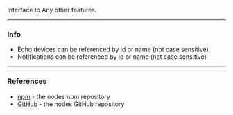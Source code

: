 Interface to Any other features.

---

### **Info**

- Echo devices can be referenced by id or name (not case sensitive)
- Notifications can be referenced by id or name (not case sensitive)

---

### **References**
 - [npm](https://npmjs.com/package/node-red-contrib-alexa-remote-fork) - the nodes npm repository
 - [GitHub](https://github.com/hgross/node-red-contrib-alexa-remote-fork) - the nodes GitHub repository